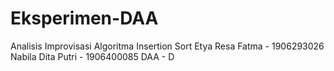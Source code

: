 # Eksperimen-DAA
Analisis Improvisasi Algoritma Insertion Sort
Etya Resa Fatma - 1906293026
Nabila Dita Putri - 1906400085
DAA - D
